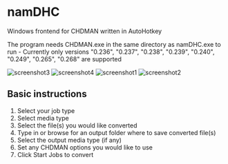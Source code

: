# namDHC
Windows frontend for CHDMAN written in AutoHotkey

The program needs CHDMAN.exe in the same directory as namDHC.exe to run - Currently only versions "0.236", "0.237", "0.238", "0.239", "0.240", "0.249", "0.265", "0.268" are supported

![screenshot3](https://user-images.githubusercontent.com/4080439/159406926-ed97a23e-f1a6-49ff-8ddc-6fcc3fda4490.png)
![screenshot4](https://user-images.githubusercontent.com/4080439/159406927-99a2207a-d32d-4034-9d1d-d819fb5da533.png)
![screenshot1](https://user-images.githubusercontent.com/4080439/159406928-450a448f-eb06-4d6b-a3ce-a393d4e28b80.png)
![screenshot2](https://user-images.githubusercontent.com/4080439/159406929-5de2bd22-c6fb-4e98-afc3-46c1093d091d.png)


Basic instructions
-------------------
1. Select your job type
2. Select media type
3. Select the file(s) you would like converted
4. Type in or browse for an output folder where to save converted file(s)
5. Select the output media type (if any)
6. Set any CHDMAN options you would like to use
7. Click Start Jobs to convert
